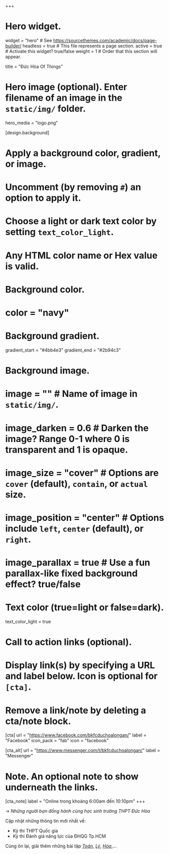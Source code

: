+++
# Hero widget.
widget = "hero"  # See https://sourcethemes.com/academic/docs/page-builder/
headless = true  # This file represents a page section.
active = true  # Activate this widget? true/false
weight = 1  # Order that this section will appear.

title = "Đức Hòa Of Things"

# Hero image (optional). Enter filename of an image in the `static/img/` folder.
hero_media = "logo.png"

[design.background]
  # Apply a background color, gradient, or image.
  #   Uncomment (by removing `#`) an option to apply it.
  #   Choose a light or dark text color by setting `text_color_light`.
  #   Any HTML color name or Hex value is valid.

  # Background color.
  # color = "navy"
  
  # Background gradient.
  gradient_start = "#4bb4e3"
  gradient_end = "#2b94c3"
  
  # Background image.
  # image = ""  # Name of image in `static/img/`.
  # image_darken = 0.6  # Darken the image? Range 0-1 where 0 is transparent and 1 is opaque.
  # image_size = "cover"  #  Options are `cover` (default), `contain`, or `actual` size.
  # image_position = "center"  # Options include `left`, `center` (default), or `right`.
  # image_parallax = true  # Use a fun parallax-like fixed background effect? true/false
  
  # Text color (true=light or false=dark).
  text_color_light = true

# Call to action links (optional).
#   Display link(s) by specifying a URL and label below. Icon is optional for `[cta]`.
#   Remove a link/note by deleting a cta/note block.
[cta]
  url = "https://www.facebook.com/bkfcduchoalongan/"
  label = "Facebook"
  icon_pack = "fab"
  icon = "facebook"
  
[cta_alt]
  url = "https://www.messenger.com/t/bkfcduchoalongan/"
  label = "Messenger"

# Note. An optional note to show underneath the links.
[cta_note]
  label = "Online trong khoảng 6:00am đến 10:10pm"
+++

-> *Những người bạn đồng hành cùng học sinh trường THPT Đức Hòa*

Cập nhật những thông tin mới nhất về:

- Kỳ thi THPT Quốc gia
- Kỳ thi Đánh giá năng lực của ĐHQG Tp.HCM

Cùng ôn lại, giải thêm những bài tập [_Toán_](/tag/toan/), [_Lý_](/tag/ly/), [_Hóa_](/tag/hoa/),...
